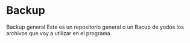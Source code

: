 # Backup
Backup general
    Este es un repositorio general o un Bacup de yodos los archivos que voy a utilizar en el programa.
